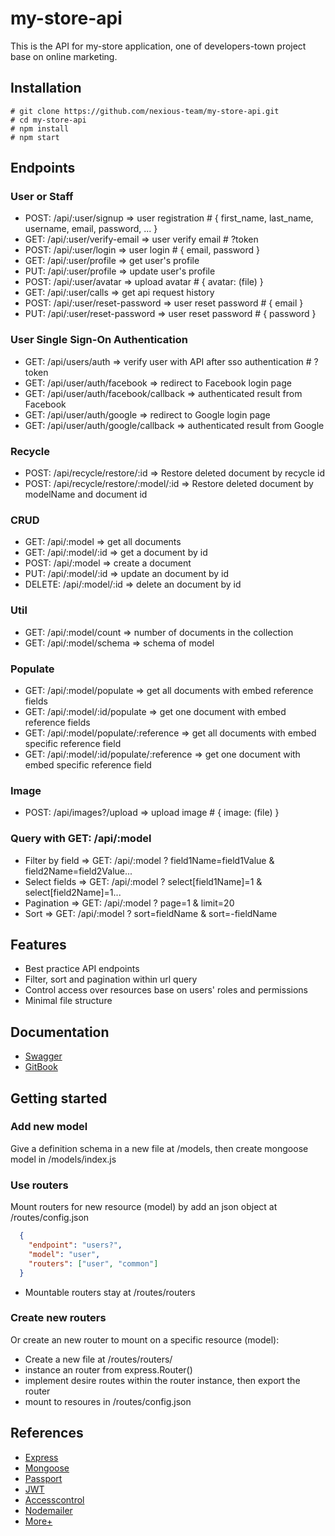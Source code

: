# my-store-api
This is the API for my-store application, one of developers-town project base on online marketing.

## Installation 
```
# git clone https://github.com/nexious-team/my-store-api.git
# cd my-store-api
# npm install
# npm start
```
## Endpoints

### User or Staff
- POST: /api/:user/signup         => user registration # { first_name, last_name, username, email, password, ... }
- GET:  /api/:user/verify-email   => user verify email # ?token
- POST: /api/:user/login          => user login        # { email, password }
- GET:  /api/:user/profile        => get user's profile
- PUT:  /api/:user/profile        => update user's profile
- POST:  /api/:user/avatar        => upload avatar # { avatar: (file) }
- GET:  /api/:user/calls          => get api request history
- POST: /api/:user/reset-password => user reset password # { email }
- PUT: /api/:user/reset-password  => user reset password # { password }

### User Single Sign-On Authentication
- GET: /api/users/auth                   => verify user with API after sso authentication # ?token
- GET: /api/user/auth/facebook           => redirect to Facebook login page
- GET: /api/user/auth/facebook/callback  => authenticated result from Facebook
- GET: /api/user/auth/google             => redirect to Google login page
- GET: /api/user/auth/google/callback    => authenticated result from Google

### Recycle
- POST: /api/recycle/restore/:id        => Restore deleted document by recycle id 
- POST: /api/recycle/restore/:model/:id => Restore deleted document by modelName and document id

### CRUD
- GET:    /api/:model       => get all documents
- GET:    /api/:model/:id   => get a document by id
- POST:   /api/:model       => create a document
- PUT:    /api/:model/:id   => update an document by id
- DELETE: /api/:model/:id   => delete an document by id

### Util
- GET: /api/:model/count  => number of documents in the collection
- GET: /api/:model/schema => schema of model

### Populate
- GET: /api/:model/populate       => get all documents with embed reference fields
- GET: /api/:model/:id/populate   => get one document with embed reference fields
- GET: /api/:model/populate/:reference     => get all documents with embed specific reference field
- GET: /api/:model/:id/populate/:reference => get one document with embed specific reference field

### Image
- POST: /api/images?/upload => upload image # { image: (file) }

### Query with GET: /api/:model
- Filter by field => GET: /api/:model ? field1Name=field1Value & field2Name=field2Value...
- Select fields   => GET: /api/:model ? select[field1Name]=1 & select[field2Name]=1...
- Pagination      => GET: /api/:model ? page=1 & limit=20
- Sort            => GET: /api/:model ? sort=fieldName & sort=-fieldName

## Features

- Best practice API endpoints
- Filter, sort and pagination within url query
- Control access over resources base on users' roles and permissions
- Minimal file structure

## Documentation

- [Swagger](https://app.swaggerhub.com/apis-docs/nexious/my-store/1.0.0)
- [GitBook](https://my-store-developers-town.gitbook.io/my-store-back/)

## Getting started

### Add new model
Give a definition schema in a new file at /models, then create mongoose model in /models/index.js

### Use routers
Mount routers for new resource (model) by add an json object at /routes/config.json
```json
  {
    "endpoint": "users?",
    "model": "user",
    "routers": ["user", "common"]
  }
```
 * Mountable routers stay at /routes/routers
 
### Create new routers
Or create an new router to mount on a specific resource (model): 
- Create a new file at /routes/routers/ 
- instance an router from express.Router()
- implement desire routes within the router instance, then export the router
- mount to resoures in /routes/config.json

## References

- [Express](https://expressjs.com/)
- [Mongoose](https://mongoosejs.com/)
- [Passport](http://www.passportjs.org/)
- [JWT](https://jwt.io/)
- [Accesscontrol](https://onury.io/accesscontrol/?api=ac)
- [Nodemailer](https://nodemailer.com/about/)
- [More+](/package.json)
